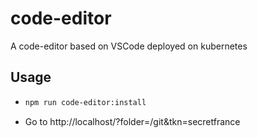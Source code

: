 # code-editor
A code-editor based on VSCode deployed on kubernetes

## Usage

- ```bash
  npm run code-editor:install
  ```
- Go to http://localhost/?folder=/git&tkn=secretfrance

